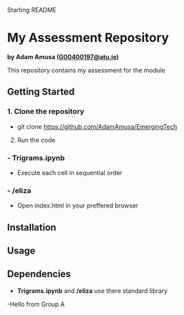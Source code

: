 Starting README

# My Assessment Repository

**by Adam Amusa (G00400197@atu.ie)**

This repository contains my assessment for the module

## Getting Started
### 1. Clone the repository
- git clone https://github.com/AdamAmusa/EmergingTech
2. Run the code
  ### - Trigrams.ipynb
  - Execute each cell in sequential order
  ### - /eliza
  - Open index.html in your preffered browser

## Installation

## Usage

## Dependencies
- **Trigrams.ipynb** and **/eliza** use there standard library


-Hello from Group A
